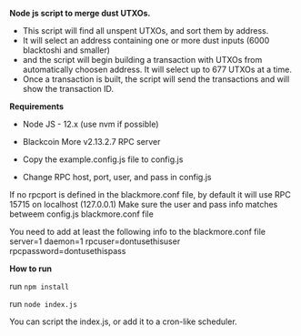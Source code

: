 **Node js script to merge dust UTXOs.**

* This script will find all unspent UTXOs, and sort them by address.
* It will select an address containing one or more dust inputs (6000 blacktoshi and smaller)
* and the script will begin building a transaction with UTXOs from automatically choosen address.  It will select up to 677 UTXOs at a time.
* Once a transaction is built, the script will send the transactions and will show the transaction ID.

**Requirements**

* Node JS - 12.x (use nvm if possible)
* Blackcoin More v2.13.2.7 RPC server

* Copy the example.config.js file to config.js 
* Change RPC host, port, user, and pass in config.js

If no rpcport is defined in the blackmore.conf file, by default it will use RPC 15715 on localhost (127.0.0.1)
Make sure the user and pass info matches betweem config.js blackmore.conf file

You need to add at least the following info to the blackmore.conf file
server=1
daemon=1
rpcuser=dontusethisuser
rpcpassword=dontusethispass

**How to run**

run `npm install`

run `node index.js`

You can script the index.js, or add it to a cron-like scheduler.